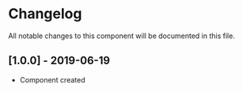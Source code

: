 # Changelog
All notable changes to this component will be documented in this file.

## [1.0.0] - 2019-06-19
- Component created

